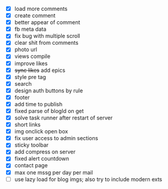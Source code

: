 - [x] load more comments
- [x] create comment
- [x] better appear of comment
- [x] fb meta data
- [x] fix bug with multiple scroll
- [x] clear shit from comments
- [x] photo url
- [x] views compile
- [x] improve likes
- [x] ~~sync likes~~ add epics
- [x] style pre tag
- [x] search
- [x] design auth buttons by rule
- [x] footer
- [x] add time to publish
- [x] fixed parse of blogId on get
- [x] solve task runner after restart of server
- [x] short links
- [x] img onclick open box
- [x] fix user access to admin sections
- [x] sticky toolbar
- [x] add compress on server
- [x] fixed alert countdown
- [x] contact page
- [x] max one mssg per day per mail
- [ ] use lazy load for blog imgs; also try to include modern exts
